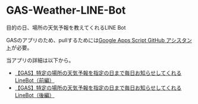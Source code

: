 # GAS-Weather-LINE-Bot
目的の日、場所の天気予報を教えてくれるLINE Bot

GASのアプリのため、pullするためには[Google Apps Script GitHub アシスタント](https://chrome.google.com/webstore/detail/google-apps-script-github/lfjcgcmkmjjlieihflfhjopckgpelofo?hl=ja)が必要。

当アプリの詳細は以下から。
* [【GAS】特定の場所の天気予報を指定の日まで毎日お知らせしてくれるLineBot（前編）](https://qiita.com/leafeon00000/items/bf8697c3e7932d4a9045)
* [【GAS】特定の場所の天気予報を指定の日まで毎日お知らせしてくれるLineBot（後編）](https://qiita.com/leafeon00000/items/1fd3ea94f5ec7cbf83f5)
